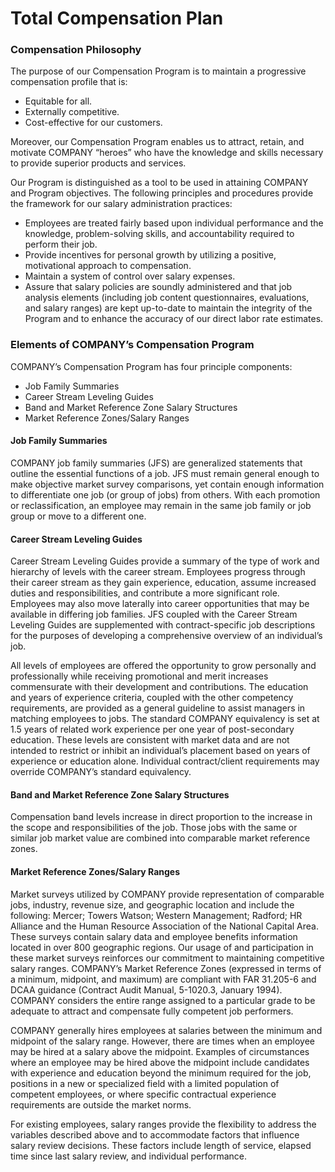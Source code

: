 # Total Compensation Plan

### Compensation Philosophy

The purpose of our Compensation Program is to maintain a progressive compensation profile that is:

* Equitable for all.
* Externally competitive.
* Cost-effective for our customers.

Moreover, our Compensation Program enables us to attract, retain, and motivate COMPANY “heroes” who have the knowledge and skills necessary to provide superior products and services.

Our Program is distinguished as a tool to be used in attaining COMPANY and Program objectives. The following principles and procedures provide the framework for our salary administration practices:

* Employees are treated fairly based upon individual performance and the knowledge, problem-solving skills, and accountability required to perform their job.
* Provide incentives for personal growth by utilizing a positive, motivational approach to compensation.
* Maintain a system of control over salary expenses.
* Assure that salary policies are soundly administered and that job analysis elements (including job content questionnaires, evaluations, and salary ranges) are kept up-to-date to maintain the integrity of the Program and to enhance the accuracy of our direct labor rate estimates.
	 
### Elements of COMPANY’s Compensation Program 

COMPANY’s Compensation Program has four principle components: 

* Job Family Summaries
* Career Stream Leveling Guides
* Band and Market Reference Zone Salary Structures
* Market Reference Zones/Salary Ranges

#### Job Family Summaries

COMPANY job family summaries (JFS) are generalized statements that outline the essential functions of a job. JFS must remain general enough to make objective market survey comparisons, yet contain enough information to differentiate one job (or group of jobs) from others. With each promotion or reclassification, an employee may remain in the same job family or job group or move to a different one. 

#### Career Stream Leveling Guides

Career Stream Leveling Guides provide a summary of the type of work and hierarchy of levels with the career stream. Employees progress through their career stream as they gain experience, education, assume increased duties and responsibilities, and contribute a more significant role. Employees may also move laterally into career opportunities that may be available in differing job families. JFS coupled with the Career Stream Leveling Guides are supplemented with contract-specific job descriptions for the purposes of developing a comprehensive overview of an individual’s job. 

All levels of employees are offered the opportunity to grow personally and professionally while receiving promotional and merit increases commensurate with their development and contributions. The education and years of experience criteria, coupled with the other competency requirements, are provided as a general guideline to assist managers in matching employees to jobs. The standard COMPANY equivalency is set at 1.5 years of related work experience per one year of post-secondary education. These levels are consistent with market data and are not intended to restrict or inhibit an individual’s placement based on years of experience or education alone. Individual contract/client requirements may override COMPANY’s standard equivalency. 

#### Band and Market Reference Zone Salary Structures

Compensation band levels increase in direct proportion to the increase in the scope and responsibilities of the job. Those jobs with the same or similar job market value are combined into comparable market reference zones. 

#### Market Reference Zones/Salary Ranges

Market surveys utilized by COMPANY provide representation of comparable jobs, industry, revenue size, and geographic location and include the following: Mercer; Towers Watson; Western Management; Radford; HR Alliance and the Human Resource Association of the National Capital Area. These surveys contain salary data and employee benefits information located in over 800 geographic regions. Our usage of and participation in these market surveys reinforces our commitment to maintaining competitive salary ranges. COMPANY’s Market Reference Zones (expressed in terms of a minimum, midpoint, and maximum) are compliant with FAR 31.205-6 and DCAA guidance (Contract Audit Manual, 5-1020.3, January 1994). COMPANY considers the entire range assigned to a particular grade to be adequate to attract and compensate fully competent job performers. 

COMPANY generally hires employees at salaries between the minimum and midpoint of the salary range. However, there are times when an employee may be hired at a salary above the midpoint. Examples of circumstances where an employee may be hired above the midpoint include candidates with experience and education beyond the minimum required for the job, positions in a new or specialized field with a limited population of competent employees, or where specific contractual experience requirements are outside the market norms. 

For existing employees, salary ranges provide the flexibility to address the variables described above and to accommodate factors that influence salary review decisions. These factors include length of service, elapsed time since last salary review, and individual performance.
